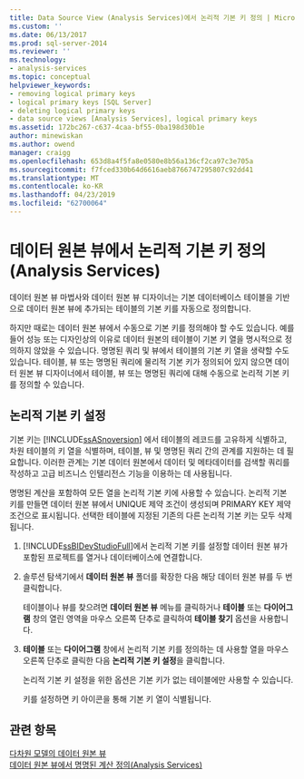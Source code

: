 ```yaml
---
title: Data Source View (Analysis Services)에서 논리적 기본 키 정의 | Microsoft Docs
ms.custom: ''
ms.date: 06/13/2017
ms.prod: sql-server-2014
ms.reviewer: ''
ms.technology:
- analysis-services
ms.topic: conceptual
helpviewer_keywords:
- removing logical primary keys
- logical primary keys [SQL Server]
- deleting logical primary keys
- data source views [Analysis Services], logical primary keys
ms.assetid: 172bc267-c637-4caa-bf55-0ba198d30b1e
author: minewiskan
ms.author: owend
manager: craigg
ms.openlocfilehash: 653d8a4f5fa8e0580e8b56a136cf2ca97c3e705a
ms.sourcegitcommit: f7fced330b64d6616aeb8766747295807c92dd41
ms.translationtype: MT
ms.contentlocale: ko-KR
ms.lasthandoff: 04/23/2019
ms.locfileid: "62700064"
---
```

# <a name="define-logical-primary-keys-in-a-data-source-view-analysis-services"></a>데이터 원본 뷰에서 논리적 기본 키 정의(Analysis Services)
  데이터 원본 뷰 마법사와 데이터 원본 뷰 디자이너는 기본 데이터베이스 테이블을 기반으로 데이터 원본 뷰에 추가되는 테이블의 기본 키를 자동으로 정의합니다.  
  
 하지만 때로는 데이터 원본 뷰에서 수동으로 기본 키를 정의해야 할 수도 있습니다. 예를 들어 성능 또는 디자인상의 이유로 데이터 원본의 테이블이 기본 키 열을 명시적으로 정의하지 않았을 수 있습니다. 명명된 쿼리 및 뷰에서 테이블의 기본 키 열을 생략할 수도 있습니다. 테이블, 뷰 또는 명명된 쿼리에 물리적 기본 키가 정의되어 있지 않으면 데이터 원본 뷰 디자이너에서 테이블, 뷰 또는 명명된 쿼리에 대해 수동으로 논리적 기본 키를 정의할 수 있습니다.  
  
## <a name="set-a-logical-primary-key"></a>논리적 기본 키 설정  
 기본 키는 [!INCLUDE[ssASnoversion](../../includes/ssasnoversion-md.md)] 에서 테이블의 레코드를 고유하게 식별하고, 차원 테이블의 키 열을 식별하며, 테이블, 뷰 및 명명된 쿼리 간의 관계를 지원하는 데 필요합니다. 이러한 관계는 기본 데이터 원본에서 데이터 및 메타데이터를 검색할 쿼리를 작성하고 고급 비즈니스 인텔리전스 기능을 이용하는 데 사용됩니다.  
  
 명명된 계산을 포함하여 모든 열을 논리적 기본 키에 사용할 수 있습니다. 논리적 기본 키를 만들면 데이터 원본 뷰에서 UNIQUE 제약 조건이 생성되며 PRIMARY KEY 제약 조건으로 표시됩니다. 선택한 테이블에 지정된 기존의 다른 논리적 기본 키는 모두 삭제됩니다.  
  
1.  [!INCLUDE[ssBIDevStudioFull](../../includes/ssbidevstudiofull-md.md)]에서 논리적 기본 키를 설정할 데이터 원본 뷰가 포함된 프로젝트를 열거나 데이터베이스에 연결합니다.  
  
2.  솔루션 탐색기에서 **데이터 원본 뷰** 폴더를 확장한 다음 해당 데이터 원본 뷰를 두 번 클릭합니다.  
  
     테이블이나 뷰를 찾으려면 **데이터 원본 뷰** 메뉴를 클릭하거나 **테이블**  또는 **다이어그램** 창의 열린 영역을 마우스 오른쪽 단추로 클릭하여 **테이블 찾기** 옵션을 사용합니다.  
  
3.  **테이블** 또는 **다이어그램** 창에서 논리적 기본 키를 정의하는 데 사용할 열을 마우스 오른쪽 단추로 클릭한 다음 **논리적 기본 키 설정**을 클릭합니다.  
  
     논리적 기본 키 설정을 위한 옵션은 기본 키가 없는 테이블에만 사용할 수 있습니다.  
  
     키를 설정하면 키 아이콘을 통해 기본 키 열이 식별됩니다.  
  
## <a name="see-also"></a>관련 항목  
 [다차원 모델의 데이터 원본 뷰](data-source-views-in-multidimensional-models.md)   
 [데이터 원본 뷰에서 명명된 계산 정의&#40;Analysis Services&#41;](define-named-calculations-in-a-data-source-view-analysis-services.md)  
  
  
